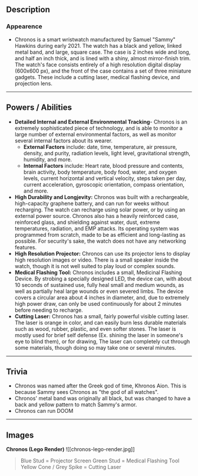 ## Description

### Appearence

- Chronos is a smart wristwatch manufactured by Samuel "Sammy" Hawkins during early 2021. The watch has a black and yellow, linked metal band, and large, square case. The case is 2 inches wide and long, and half an inch thick, and is lined with a shiny, almost mirror-finish trim. The watch's face consists entirely of a high resolution digital display (600x600 px), and the front of the case contains a set of three miniature gadgets. These include a cutting laser, medical flashing device, and projection lens.

* * *

## Powers / Abilities

- **Detailed Internal and External Environmental Tracking**-  Chronos is an extremely sophisticated piece of technology, and is able to monitor a large number of external environmental factors, as well as monitor several internal factors about its wearer.
    - **External Factors** include: date, time, temperature, air pressure, density, and purity, radiation levels, light level, gravitational strength, humidity, and more.
    - **Internal Factors** include: Heart rate, blood pressure and contents, brain activity, body temperature, body food, water, and oxygen levels, current horizontal and vertical velocity, steps taken per day, current acceleration, gyroscopic orientation, compass orientation, and more.
- **High Durability and Longjevity:** Chronos was built with a rechargeable, high-capacity graphene battery, and can run for weeks without recharging. The watch can recharge using solar power, or by using an external power source. Chronos also has a heavily reinforced case, reinforced glass, and shielding against water, dust, extreme temperatures, radiation, and EMP attacks. Its operating system was programmed from scratch, made to be as efficient and long-lasting as possible. For security's sake, the watch does not have any networking features.
- **High Resolution Projector:** Chronos can use its projector lens to display high resolution images or video. There is a small speaker inside the watch, though it is not well suited to play loud or complex sounds.
- **Medical Flashing Tool:** Chronos includes a small, Medicinal Flashing Device. By strobing a specially designed LED, the device can, with about 10 seconds of sustained use, fully heal small and medium wounds, as well as partially heal large wounds or even severed limbs. The device covers a circular area about 4 inches in diameter, and, due to extremely high power draw, can only be used continuously for about 2 minutes before needing to recharge.
- **Cutting Laser:** Chronos has a small, fairly powerful visible cutting laser. The laser is orange in color, and can easily burn less durable materials such as wood, rubber, plastic, and even softer stones. The laser is mostly used for brief self defense (Ex. shining the laser in someone's eye to blind them), or for drawing, The laser can completely cut through some materials, though doing so may take one or several minutes.
*** 
## Trivia
- Chronos was named after the Greek god of time, Khronos Aion. This is because Sammy sees Chronos as "the god of all watches".
- Chronos' metal band was originally all black, but was changed to have a back and yellow pattern to match Sammy's armor.
- Chronos can run DOOM
***
## Images
**Chronos (Lego Render)**
![[chronos-lego-render.jpg]]
> Blue Stud = Projector Screen
> Green Stud = Medical Flashing Tool
> Yellow Cone / Grey Spike = Cutting Laser